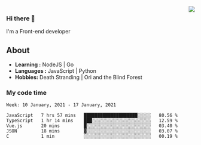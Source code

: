 <img align='right' src="https://github-readme-stats.vercel.app/api?username=strugglebak&show_icons=true">

### Hi there 👋

I'm a Front-end developer

## About

-  **Learning :** NodeJS | Go
-  **Languages :** JavaScript | Python
-  **Hobbies:** Death Stranding | Ori and the Blind Forest

### My code time

<!--START_SECTION:waka-->
```text
Week: 10 January, 2021 - 17 January, 2021

JavaScript   7 hrs 57 mins   ████████████████████░░░░░   80.56 % 
TypeScript   1 hr 14 mins    ███░░░░░░░░░░░░░░░░░░░░░░   12.59 % 
Vue.js       20 mins         █░░░░░░░░░░░░░░░░░░░░░░░░   03.40 % 
JSON         18 mins         ▓░░░░░░░░░░░░░░░░░░░░░░░░   03.07 % 
C            1 min           ░░░░░░░░░░░░░░░░░░░░░░░░░   00.19 % 
```
<!--END_SECTION:waka-->
